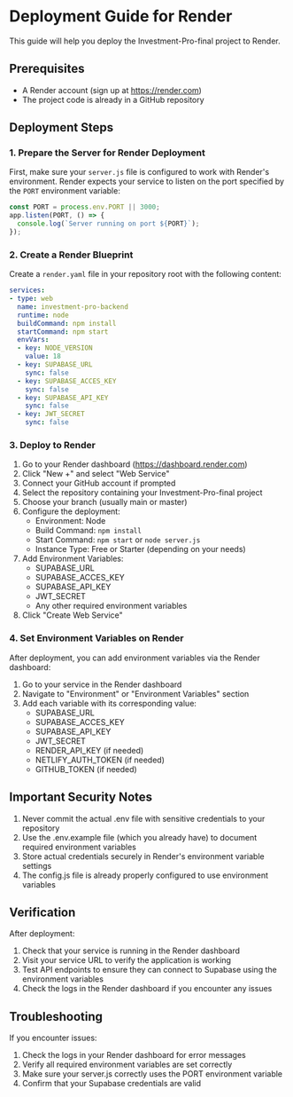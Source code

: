 # Deployment Guide for Render

This guide will help you deploy the Investment-Pro-final project to Render.

## Prerequisites

- A Render account (sign up at https://render.com)
- The project code is already in a GitHub repository

## Deployment Steps

### 1. Prepare the Server for Render Deployment

First, make sure your `server.js` file is configured to work with Render's environment. Render expects your service to listen on the port specified by the `PORT` environment variable:

```javascript
const PORT = process.env.PORT || 3000;
app.listen(PORT, () => {
  console.log(`Server running on port ${PORT}`);
});
```

### 2. Create a Render Blueprint

Create a `render.yaml` file in your repository root with the following content:

```yaml
services:
- type: web
  name: investment-pro-backend
  runtime: node
  buildCommand: npm install
  startCommand: npm start
  envVars:
  - key: NODE_VERSION
    value: 18
  - key: SUPABASE_URL
    sync: false
  - key: SUPABASE_ACCES_KEY
    sync: false
  - key: SUPABASE_API_KEY
    sync: false
  - key: JWT_SECRET
    sync: false
```

### 3. Deploy to Render

1. Go to your Render dashboard (https://dashboard.render.com)
2. Click "New +" and select "Web Service"
3. Connect your GitHub account if prompted
4. Select the repository containing your Investment-Pro-final project
5. Choose your branch (usually main or master)
6. Configure the deployment:
   - Environment: Node
   - Build Command: `npm install`
   - Start Command: `npm start` or `node server.js`
   - Instance Type: Free or Starter (depending on your needs)
7. Add Environment Variables:
   - SUPABASE_URL
   - SUPABASE_ACCES_KEY
   - SUPABASE_API_KEY
   - JWT_SECRET
   - Any other required environment variables
8. Click "Create Web Service"

### 4. Set Environment Variables on Render

After deployment, you can add environment variables via the Render dashboard:

1. Go to your service in the Render dashboard
2. Navigate to "Environment" or "Environment Variables" section
3. Add each variable with its corresponding value:
   - SUPABASE_URL
   - SUPABASE_ACCES_KEY
   - SUPABASE_API_KEY
   - JWT_SECRET
   - RENDER_API_KEY (if needed)
   - NETLIFY_AUTH_TOKEN (if needed)
   - GITHUB_TOKEN (if needed)

## Important Security Notes

1. Never commit the actual .env file with sensitive credentials to your repository
2. Use the .env.example file (which you already have) to document required environment variables
3. Store actual credentials securely in Render's environment variable settings
4. The config.js file is already properly configured to use environment variables

## Verification

After deployment:

1. Check that your service is running in the Render dashboard
2. Visit your service URL to verify the application is working
3. Test API endpoints to ensure they can connect to Supabase using the environment variables
4. Check the logs in the Render dashboard if you encounter any issues

## Troubleshooting

If you encounter issues:

1. Check the logs in your Render dashboard for error messages
2. Verify all required environment variables are set correctly
3. Make sure your server.js correctly uses the PORT environment variable
4. Confirm that your Supabase credentials are valid